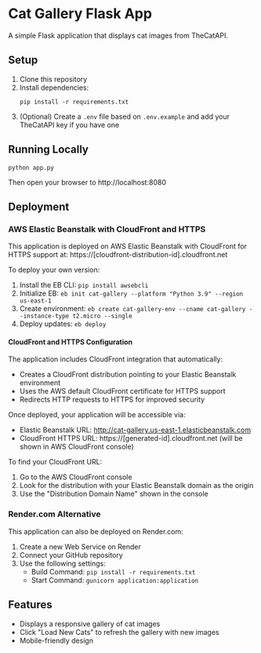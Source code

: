 # Cat Gallery Flask App

A simple Flask application that displays cat images from TheCatAPI.

## Setup

1. Clone this repository
2. Install dependencies:
   ```
   pip install -r requirements.txt
   ```
3. (Optional) Create a `.env` file based on `.env.example` and add your TheCatAPI key if you have one

## Running Locally

```
python app.py
```

Then open your browser to http://localhost:8080

## Deployment

### AWS Elastic Beanstalk with CloudFront and HTTPS
This application is deployed on AWS Elastic Beanstalk with CloudFront for HTTPS support at:
https://[cloudfront-distribution-id].cloudfront.net

To deploy your own version:
1. Install the EB CLI: `pip install awsebcli`
2. Initialize EB: `eb init cat-gallery --platform "Python 3.9" --region us-east-1`
3. Create environment: `eb create cat-gallery-env --cname cat-gallery --instance-type t2.micro --single`
4. Deploy updates: `eb deploy`

#### CloudFront and HTTPS Configuration
The application includes CloudFront integration that automatically:
- Creates a CloudFront distribution pointing to your Elastic Beanstalk environment
- Uses the AWS default CloudFront certificate for HTTPS support
- Redirects HTTP requests to HTTPS for improved security

Once deployed, your application will be accessible via:
- Elastic Beanstalk URL: http://cat-gallery.us-east-1.elasticbeanstalk.com
- CloudFront HTTPS URL: https://[generated-id].cloudfront.net (will be shown in AWS CloudFront console)

To find your CloudFront URL:
1. Go to the AWS CloudFront console
2. Look for the distribution with your Elastic Beanstalk domain as the origin
3. Use the "Distribution Domain Name" shown in the console

### Render.com Alternative
This application can also be deployed on Render.com:

1. Create a new Web Service on Render
2. Connect your GitHub repository
3. Use the following settings:
   - Build Command: `pip install -r requirements.txt`
   - Start Command: `gunicorn application:application`

## Features

- Displays a responsive gallery of cat images
- Click "Load New Cats" to refresh the gallery with new images
- Mobile-friendly design

